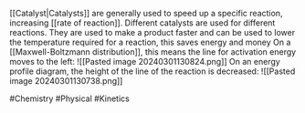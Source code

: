 [[Catalyst|Catalysts]] are generally used to speed up a specific reaction, increasing [[rate of reaction]]. Different catalysts are used for different reactions. They are used to make a product faster and can be used to lower the temperature required for a reaction, this saves energy and money
On a [[Maxwell-Boltzmann distribution]],  this means the line for activation energy moves to the left:
![[Pasted image 20240301130824.png]]
On an energy profile diagram, the height of the line of the reaction is decreased:
![[Pasted image 20240301130738.png]]

#Chemistry #Physical #Kinetics